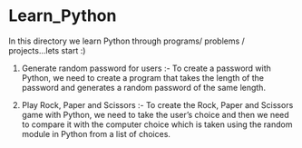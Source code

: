 # Learn_Python
In this directory we learn Python through programs/ problems / 
projects...lets start :)

1. Generate random password for users :-
To create a password with Python, we need to create a program that takes the length of the password and generates a random password of the same length.

2. Play Rock, Paper and Scissors :- 
To create the Rock, Paper and Scissors game with Python, we need to take the user’s choice and then we need to compare it with the computer choice which is taken using the random module in Python from a list of choices.
